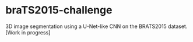 # braTS2015-challenge
3D image segmentation using a U-Net-like CNN on the BRATS2015 dataset.[Work in progress]
